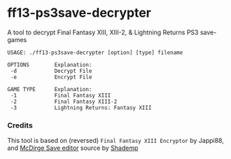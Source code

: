 # ff13-ps3save-decrypter

A tool to decrypt Final Fantasy XIII, XIII-2, & Lightning Returns PS3 save-games

```
USAGE: ./ff13-ps3save-decrypter [option] [type] filename

OPTIONS        Explanation:
 -d            Decrypt File
 -e            Encrypt File

GAME TYPE      Explanation:
 -1            Final Fantasy XIII
 -2            Final Fantasy XIII-2
 -3            Lightning Returns: Fantasy XIII
```

### Credits

This tool is based on (reversed) `Final Fantasy XIII Encryptor` by Jappi88,
and [McDirge Save editor](https://thelifestream.net/forums/threads/dcffvii-research-thread.15951/post-867278) source by [Shademp](https://github.com/Shademp)
